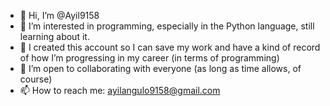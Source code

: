 - 👋 Hi, I’m @Ayil9158
- 👀 I’m interested in programming, especially in the Python language, still learning about it.
- 🌱 I created this account so I can save my work and have a kind of record of how I’m progressing in my career (in terms of programming)
- 💞️ I’m open to collaborating with everyone (as long as time allows, of course)
- 📫 How to reach me: ayilangulo9158@gmail.com

<!---
Ayil9158/Ayil9158 is a ✨ special ✨ repository because its `README.md` (this file) appears on your GitHub profile.
You can click the Preview link to take a look at your changes.
--->

